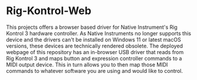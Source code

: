 # Rig-Kontrol-Web

This projects offers a browser based driver for Native Instrument's Rig Kontrol 3 hardware controller. As Native Instruments no longer supports this device and the drivers can't be installed on Windows 11 or latest macOS versions, these devices are technically rendered obsolete. The deployed webpage of this repository has an in-browser USB driver that reads from Rig Kontrol 3 and maps button and expression controller commands to a MIDI output device. This in turn allows you to then map those MIDI commands to whatever software you are using and would like to control.

